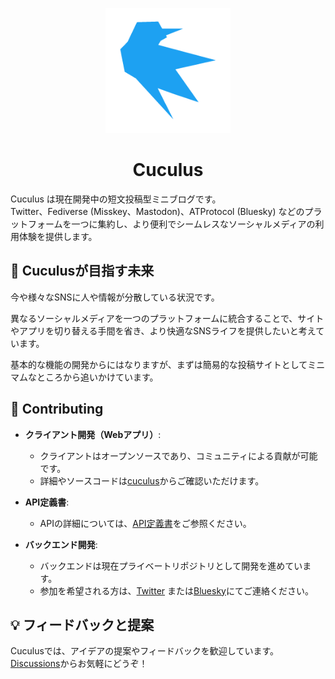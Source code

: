 <p align="center">
<img src="https://raw.githubusercontent.com/cuculus-dev/.github/main/profile/cuculus.png" alt="Meilisearch" width="200" height="200" />
</p>

<h1 align="center">Cuculus</h1>

Cuculus は現在開発中の短文投稿型ミニブログです。  
Twitter、Fediverse (Misskey、Mastodon)、ATProtocol (Bluesky) などのプラットフォームを一つに集約し、より便利でシームレスなソーシャルメディアの利用体験を提供します。

## 🚀 Cuculusが目指す未来

今や様々なSNSに人や情報が分散している状況です。

異なるソーシャルメディアを一つのプラットフォームに統合することで、サイトやアプリを切り替える手間を省き、より快適なSNSライフを提供したいと考えています。

基本的な機能の開発からにはなりますが、まずは簡易的な投稿サイトとしてミニマムなところから追いかけています。

## 🤝️ Contributing

- **クライアント開発（Webアプリ）**:
    - クライアントはオープンソースであり、コミュニティによる貢献が可能です。
    - 詳細やソースコードは[cuculus](https://github.com/cuculus-dev/cuculus)からご確認いただけます。

- **API定義書**:
    - APIの詳細については、[API定義書](https://github.com/cuculus-dev/cuculus-api-specs)をご参照ください。

- **バックエンド開発**:
    - バックエンドは現在プライベートリポジトリとして開発を進めています。
    - 参加を希望される方は、[Twitter](https://twitter.com/CureDotTyphoon)
      または[Bluesky](https://bsky.app/profile/curedottyphoon.bsky.social)にてご連絡ください。

## 💡 フィードバックと提案

Cuculusでは、アイデアの提案やフィードバックを歓迎しています。  
[Discussions](https://github.com/orgs/cuculus-dev/discussions)からお気軽にどうぞ！
